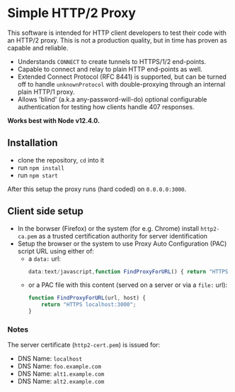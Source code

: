 # Simple HTTP/2 Proxy

This software is intended for HTTP client developers to test their code with an HTTP/2 proxy.  This is not a production quality, but in time has proven as capable and reliable.  
* Understands `CONNECT` to create tunnels to HTTPS/1/2 end-points.  
* Capable to connect and relay to plain HTTP end-points as well.
* Extended Connect Protocol (RFC 8441) is supported, but can be turned off to handle `unknownProtocol` with double-proxying through an internal plain HTTP/1 proxy.
* Allows 'blind' (a.k.a any-password-will-do) optional configurable authentication for testing how clients handle 407 responses.

**Works best with Node v12.4.0.**

## Installation ##
* clone the repository, `cd` into it
* run `npm install`
* run `npm start`

After this setup the proxy runs (hard coded) on `0.0.0.0:3000`.

## Client side setup ##
* In the borwser (Firefox) or the system (for e.g. Chrome) install `http2-ca.pem` as a trusted certification authority for server identification
* Setup the browser or the system to use Proxy Auto Configuration (PAC) script URL using either of:
  * a `data:` url:
    ```javascript
    data:text/javascript,function FindProxyForURL() { return "HTTPS localhost:3000"; }
    ```
  * or a PAC file with this content (served on a server or via a `file:` url):
    ```javascript
    function FindProxyForURL(url, host) {
        return "HTTPS localhost:3000";
    }
    ```

### Notes
The server certificate (`http2-cert.pem`) is issued for:
* DNS Name: `localhost`
* DNS Name: `foo.example.com`
* DNS Name: `alt1.example.com`
* DNS Name: `alt2.example.com`
